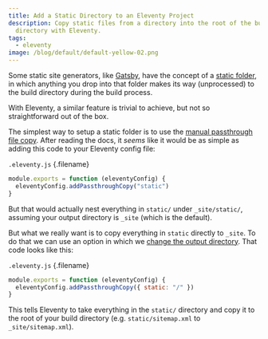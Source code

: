 ```yaml
---
title: Add a Static Directory to an Eleventy Project
description: Copy static files from a directory into the root of the build
  directory with Eleventy.
tags:
  - eleventy
image: /blog/default/default-yellow-02.png
---
```


Some static site generators, like [Gatsby](https://www.gatsbyjs.org/), have the concept of a [static folder](https://www.gatsbyjs.com/docs/static-folder/), in which anything you drop into that folder makes its way (unprocessed) to the build directory during the build process.

With Eleventy, a similar feature is trivial to achieve, but not so straightforward out of the box.

The simplest way to setup a static folder is to use the [manual passthrough file copy](<https://www.11ty.dev/docs/copy/#manual-passthrough-file-copy-(faster)>). After reading the docs, it _seems_ like it would be as simple as adding this code to your Eleventy config file:

`.eleventy.js` {.filename}

```js
module.exports = function (eleventyConfig) {
  eleventyConfig.addPassthroughCopy("static")
}
```

But that would actually nest everything in `static/` under `_site/static/`, assuming your output directory is `_site` (which is the default).

But what we really want is to copy everything in `static` directly to `_site`. To do that we can use an option in which we [change the output directory](https://www.11ty.dev/docs/copy/#change-the-output-directory). That code looks like this:

`.eleventy.js` {.filename}

```js
module.exports = function (eleventyConfig) {
  eleventyConfig.addPassthroughCopy({ static: "/" })
}
```

This tells Eleventy to take everything in the `static/` directory and copy it to the root of your build directory (e.g. `static/sitemap.xml` to `_site/sitemap.xml`).

